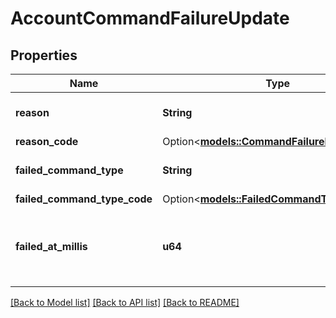 # AccountCommandFailureUpdate

## Properties

Name | Type | Description | Notes
------------ | ------------- | ------------- | -------------
**reason** | **String** | The reason for the failure. | 
**reason_code** | Option<[**models::CommandFailureReasonCode**](CommandFailureReasonCode.md)> |  | [optional]
**failed_command_type** | **String** | The type of command that failed. | 
**failed_command_type_code** | Option<[**models::FailedCommandType**](FailedCommandType.md)> |  | [optional]
**failed_at_millis** | **u64** | The timestamp when the command failed in milliseconds. | 

[[Back to Model list]](../README.md#documentation-for-models) [[Back to API list]](../README.md#documentation-for-api-endpoints) [[Back to README]](../README.md)


